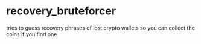 # recovery_bruteforcer
tries to guess recovery phrases of lost crypto wallets so you can collect the coins if you find one
